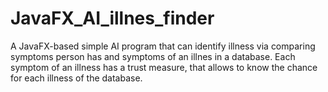 # JavaFX_AI_illnes_finder
A JavaFX-based simple AI program that can identify illness via comparing symptoms person has and symptoms of an illnes in a database. 
Each symptom of an illness has a trust measure, that allows to know the chance for each illness of the database.
